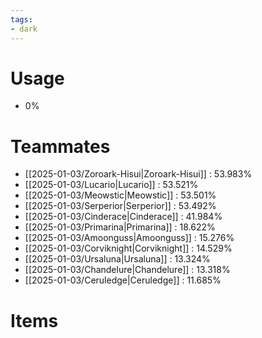 ```yaml
---
tags:
- dark
---
```

# Usage
- 0%
# Teammates
- [[2025-01-03/Zoroark-Hisui|Zoroark-Hisui]] : 53.983%
- [[2025-01-03/Lucario|Lucario]] : 53.521%
- [[2025-01-03/Meowstic|Meowstic]] : 53.501%
- [[2025-01-03/Serperior|Serperior]] : 53.492%
- [[2025-01-03/Cinderace|Cinderace]] : 41.984%
- [[2025-01-03/Primarina|Primarina]] : 18.622%
- [[2025-01-03/Amoonguss|Amoonguss]] : 15.276%
- [[2025-01-03/Corviknight|Corviknight]] : 14.529%
- [[2025-01-03/Ursaluna|Ursaluna]] : 13.324%
- [[2025-01-03/Chandelure|Chandelure]] : 13.318%
- [[2025-01-03/Ceruledge|Ceruledge]] : 11.685%
# Items